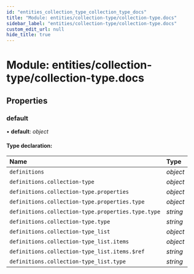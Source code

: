 ```yaml
---
id: "entities_collection_type_collection_type_docs"
title: "Module: entities/collection-type/collection-type.docs"
sidebar_label: "entities/collection-type/collection-type.docs"
custom_edit_url: null
hide_title: true
---
```


# Module: entities/collection-type/collection-type.docs

## Properties

### default

• **default**: *object*

#### Type declaration:

| Name | Type |
| :------ | :------ |
| `definitions` | *object* |
| `definitions.collection-type` | *object* |
| `definitions.collection-type.properties` | *object* |
| `definitions.collection-type.properties.type` | *object* |
| `definitions.collection-type.properties.type.type` | *string* |
| `definitions.collection-type.type` | *string* |
| `definitions.collection-type_list` | *object* |
| `definitions.collection-type_list.items` | *object* |
| `definitions.collection-type_list.items.$ref` | *string* |
| `definitions.collection-type_list.type` | *string* |
